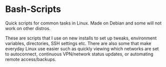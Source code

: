 # Bash-Scripts
Quick scripts for common tasks in Linux. Made on Debian and some will not work on other distros. 

These are scripts that I use on new installs to set up tweaks, environment variables, directories, SSH settings etc. There are also some that make everyday Linux use easier such as quickly viewing which networks are set to autoconnect, continuous VPN/network status updates, or automating remote access/backups. 



